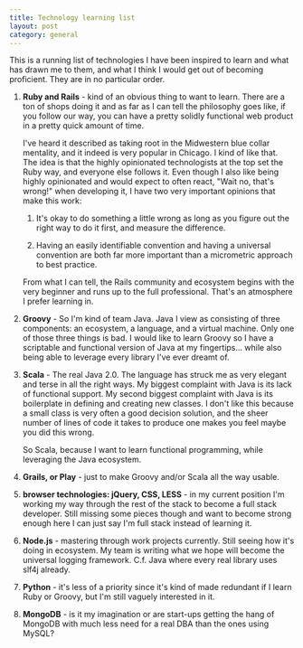 ```yaml
---
title: Technology learning list
layout: post
category: general
---
```


This is a running list of technologies I have been inspired to learn and what has drawn me to them, and what I think I would get out of becoming proficient. They are in no particular order.

1. **Ruby and Rails** - kind of an obvious thing to want to learn. There are a ton of shops doing it and as far as I can tell the philosophy goes like, if you follow our way, you can have a pretty solidly functional web product in a pretty quick amount of time.

    I've heard it described as taking root in the Midwestern blue collar mentality, and it indeed is very popular in Chicago. I kind of like that. The idea is that the highly opinionated technologists at the top set the Ruby way, and everyone else follows it. Even though I also like being highly opinionated and would expect to often react, "Wait no, that's wrong!" when developing it, I have two very important opinions that make this work:

    1. It's okay to do something a little wrong as long as you figure out the right way to do it first, and measure the difference.

    2. Having an easily identifiable convention and having a universal convention are both far more important than a micrometric approach to best practice.

    From what I can tell, the Rails community and ecosystem begins with the very beginner and runs up to the full professional. That's an atmosphere I prefer learning in.

2. **Groovy** - So I'm kind of team Java. Java I view as consisting of three components: an ecosystem, a language, and a virtual machine. Only one of those three things is bad. I would like to learn Groovy so I have a scriptable and functional version of Java at my fingertips...  while also being able to leverage every library I've ever dreamt of.

3. **Scala** - The real Java 2.0. The language has struck me as very elegant and terse in all the right ways. My biggest complaint with Java is its lack of functional support. My second biggest complaint with Java is its boilerplate in defining and creating new classes. I don't like this because a small class is very often a good decision solution, and the sheer number of lines of code it takes to produce one makes you feel maybe you did this wrong.

    So Scala, because I want to learn functional programming, while leveraging the Java ecosystem.

4. **Grails, or Play** - just to make Groovy and/or Scala all the way usable.

5. **browser technologies: jQuery, CSS, LESS** - in my current position I'm working my way through the rest of the stack to become a full stack developer. Still missing some pieces though and want to become strong enough here I can just say I'm full stack instead of learning it.

6. **Node.js** - mastering through work projects currently. Still seeing how it's doing in ecosystem. My team is writing what we hope will become the universal logging framework. C.f. Java where every real library uses slf4j already.

7. **Python** - it's less of a priority since it's kind of made redundant if I learn Ruby or Groovy, but I'm still vaguely interested in it.

8. **MongoDB** - is it my imagination or are start-ups getting the hang of MongoDB with much less need for a real DBA than the ones using MySQL?
